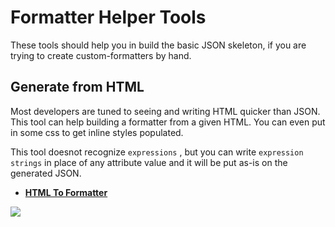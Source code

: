 # Formatter Helper Tools

These tools should help you in build the basic JSON skeleton, if you are trying to create custom-formatters by hand. 

## Generate from HTML

Most developers are tuned to seeing and writing HTML quicker than JSON. This tool can help building a formatter from a given HTML. You can even put in some css to get inline styles populated.

This tool doesnot recognize `expressions` , but you can write `expression strings` in place of any attribute value and it will be put as-is on the generated JSON.

- **[HTML To Formatter](./html-formatter-generator/index.html)**

<img src="https://pnptelemetry.azurewebsites.net/list-formatting/docs/tools/html-formatter-generator" />